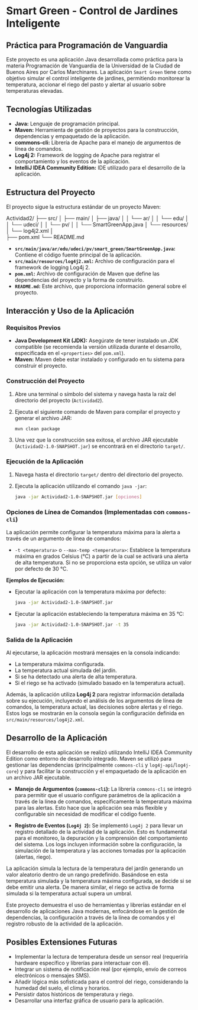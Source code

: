 # Smart Green - Control de Jardines Inteligente

## Práctica para Programación de Vanguardia

Este proyecto es una aplicación Java desarrollada como práctica para la materia Programación de Vanguardia de la  Universidad de la Ciudad de Buenos Aires por Carlos Marchinares.
La aplicación `Smart Green` tiene como objetivo simular el control inteligente de jardines, permitiendo monitorear la temperatura, accionar el riego del pasto 
y alertar al usuario sobre temperaturas elevadas.

## Tecnologías Utilizadas

* **Java:** Lenguaje de programación principal.
* **Maven:** Herramienta de gestión de proyectos para la construcción, dependencias y empaquetado de la aplicación.
* **commons-cli:** Librería de Apache para el manejo de argumentos de línea de comandos.
* **Log4j 2:** Framework de logging de Apache para registrar el comportamiento y los eventos de la aplicación.
* **IntelliJ IDEA Community Edition:** IDE utilizado para el desarrollo de la aplicación.

## Estructura del Proyecto

El proyecto sigue la estructura estándar de un proyecto Maven:

Actividad2/
├── src/
│   ├── main/
│       ├── java/
│       │   └── ar/
│       │       └── edu/
│       │           └── udeci/
│       │               └── pv/
│       │                   └── SmartGreenApp.java
│       └── resources/
│          └── log4j2.xml
│   
├── pom.xml
└── README.md


* **`src/main/java/ar/edu/udeci/pv/smart_green/SmartGreenApp.java`:** Contiene el código fuente principal de la aplicación.
* **`src/main/resources/log4j2.xml`:** Archivo de configuración para el framework de logging Log4j 2.
* **`pom.xml`:** Archivo de configuración de Maven que define las dependencias del proyecto y la forma de construirlo.
* **`README.md`:** Este archivo, que proporciona información general sobre el proyecto.

## Interacción y Uso de la Aplicación

### Requisitos Previos

* **Java Development Kit (JDK):** Asegúrate de tener instalado un JDK compatible (se recomienda la versión utilizada durante el desarrollo,
 especificada en el `<properties>` del `pom.xml`).
* **Maven:** Maven debe estar instalado y configurado en tu sistema para construir el proyecto.

### Construcción del Proyecto

1.  Abre una terminal o símbolo del sistema y navega hasta la raíz del directorio del proyecto (`Actividad2`).
2.  Ejecuta el siguiente comando de Maven para compilar el proyecto y generar el archivo JAR:

    ```bash
    mvn clean package
    ```

3.  Una vez que la construcción sea exitosa, el archivo JAR ejecutable (`Actividad2-1.0-SNAPSHOT.jar`) se encontrará en el directorio `target/`.

### Ejecución de la Aplicación

1.  Navega hasta el directorio `target/` dentro del directorio del proyecto.
2.  Ejecuta la aplicación utilizando el comando `java -jar`:

    ```bash
    java -jar Actividad2-1.0-SNAPSHOT.jar [opciones]
    ```

### Opciones de Línea de Comandos (Implementadas con `commons-cli`)

La aplicación permite configurar la temperatura máxima para la alerta a través de un argumento de línea de comandos:

* `-t <temperatura>` o `--max-temp <temperatura>`: Establece la temperatura máxima en grados Celsius (°C) 
a partir de la cual se activará una alerta de alta temperatura. Si no se proporciona esta opción, se utiliza un valor por defecto de 30 °C.

**Ejemplos de Ejecución:**

* Ejecutar la aplicación con la temperatura máxima por defecto:

    ```bash
    java -jar Actividad2-1.0-SNAPSHOT.jar
    ```

* Ejecutar la aplicación estableciendo la temperatura máxima en 35 °C:

    ```bash
    java -jar Actividad2-1.0-SNAPSHOT.jar -t 35
    ```

### Salida de la Aplicación

Al ejecutarse, la aplicación mostrará mensajes en la consola indicando:

* La temperatura máxima configurada.
* La temperatura actual simulada del jardín.
* Si se ha detectado una alerta de alta temperatura.
* Si el riego se ha activado (simulado basado en la temperatura actual).

Además, la aplicación utiliza **Log4j 2** para registrar información detallada sobre su ejecución, incluyendo el análisis de los 
argumentos de línea de comandos, la temperatura actual, las decisiones sobre alertas y el riego. 
Estos logs se mostrarán en la consola según la configuración definida en `src/main/resources/log4j2.xml`.

## Desarrollo de la Aplicación

El desarrollo de esta aplicación se realizó utilizando IntelliJ IDEA Community Edition como entorno de desarrollo integrado.
Maven se utilizó para gestionar las dependencias (principalmente `commons-cli` y `log4j-api`/`log4j-core`) 
y para facilitar la construcción y el empaquetado de la aplicación en un archivo JAR ejecutable.

* **Manejo de Argumentos (`commons-cli`):** La librería `commons-cli` se integró para permitir que el usuario configure
 parámetros de la aplicación a través de la línea de comandos, específicamente la temperatura máxima para las alertas. 
 Esto hace que la aplicación sea más flexible y configurable sin necesidad de modificar el código fuente.

* **Registro de Eventos (`Log4j 2`):** Se implementó `Log4j 2` para llevar un registro detallado de la actividad de la aplicación. 
Esto es fundamental para el monitoreo, la depuración y la comprensión del comportamiento del sistema. 
Los logs incluyen información sobre la configuración, la simulación de la temperatura y las acciones tomadas por la aplicación (alertas, riego).

La aplicación simula la lectura de la temperatura del jardín generando un valor aleatorio dentro de un rango predefinido.
Basándose en esta temperatura simulada y la temperatura máxima configurada, se decide si se debe emitir una alerta.
De manera similar, el riego se activa de forma simulada si la temperatura actual supera un umbral.

Este proyecto demuestra el uso de herramientas y librerías estándar en el desarrollo de aplicaciones Java modernas, enfocándose en la gestión de dependencias, la configuración a través de la línea de comandos y el registro robusto de la actividad de la aplicación.

## Posibles Extensiones Futuras

* Implementar la lectura de temperatura desde un sensor real (requeriría hardware específico y librerías para interactuar con él).
* Integrar un sistema de notificación real (por ejemplo, envío de correos electrónicos o mensajes SMS).
* Añadir lógica más sofisticada para el control del riego, considerando la humedad del suelo, el clima y horarios.
* Persistir datos históricos de temperatura y riego.
* Desarrollar una interfaz gráfica de usuario para la aplicación.
